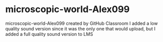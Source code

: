 # microscopic-world-Alex099
microscopic-world-Alex099 created by GitHub Classroom
I added a low quality sound version since it was the only one that would upload, but I added a full quality sound version to LMS

